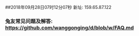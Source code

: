 ##2018年09月28日07时12分07秒 新址: 159.65.87.122
### 兔友常见问题及解答: https://github.com/wanggonging/d/blob/w/FAQ.md
